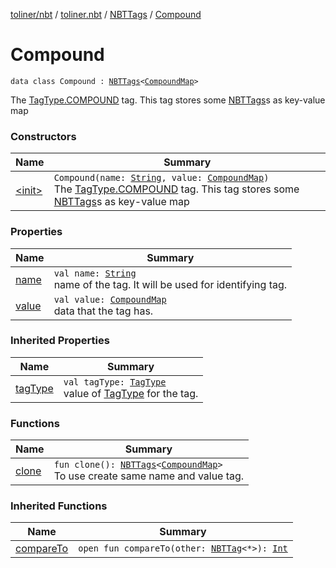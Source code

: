 [toliner/nbt](../../../index.md) / [toliner.nbt](../../index.md) / [NBTTags](../index.md) / [Compound](./index.md)

# Compound

`data class Compound : `[`NBTTags`](../index.md)`<`[`CompoundMap`](../../-compound-map/index.md)`>`

The [TagType.COMPOUND](../../-tag-type/-c-o-m-p-o-u-n-d.md) tag.
This tag stores some [NBTTags](../index.md)s as key-value map

### Constructors

| Name | Summary |
|---|---|
| [&lt;init&gt;](-init-.md) | `Compound(name: `[`String`](https://kotlinlang.org/api/latest/jvm/stdlib/kotlin/-string/index.html)`, value: `[`CompoundMap`](../../-compound-map/index.md)`)`<br>The [TagType.COMPOUND](../../-tag-type/-c-o-m-p-o-u-n-d.md) tag. This tag stores some [NBTTags](../index.md)s as key-value map |

### Properties

| Name | Summary |
|---|---|
| [name](name.md) | `val name: `[`String`](https://kotlinlang.org/api/latest/jvm/stdlib/kotlin/-string/index.html)<br>name of the tag. It will be used for identifying tag. |
| [value](value.md) | `val value: `[`CompoundMap`](../../-compound-map/index.md)<br>data that the tag has. |

### Inherited Properties

| Name | Summary |
|---|---|
| [tagType](../tag-type.md) | `val tagType: `[`TagType`](../../-tag-type/index.md)<br>value of [TagType](../../-tag-type/index.md) for the tag. |

### Functions

| Name | Summary |
|---|---|
| [clone](clone.md) | `fun clone(): `[`NBTTags`](../index.md)`<`[`CompoundMap`](../../-compound-map/index.md)`>`<br>To use create same name and value tag. |

### Inherited Functions

| Name | Summary |
|---|---|
| [compareTo](../compare-to.md) | `open fun compareTo(other: `[`NBTTag`](../../-n-b-t-tag/index.md)`<*>): `[`Int`](https://kotlinlang.org/api/latest/jvm/stdlib/kotlin/-int/index.html) |
